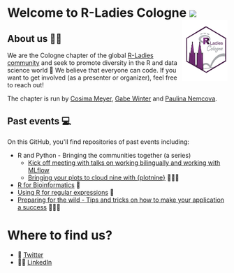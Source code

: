 # Welcome to R-Ladies Cologne <img src="https://raw.githubusercontent.com/thepranaygupta/thepranaygupta/main/src/wave.gif" width="30px"> <img src='https://github.com/rladiescologne/.github/blob/main/profile/R-Ladies_Cologne.png' align="right" height="139" />  

## About us 👩‍💻

We are the Cologne chapter of the global [R-Ladies community](https://twitter.com/rladiesglobal) and seek to promote diversity in the R and data science world 💜 
We believe that everyone can code. If you want to get involved (as a presenter or organizer), feel free to reach out! 

The chapter is run by [Cosima Meyer](https://twitter.com/cosima_meyer), [Gabe Winter](https://twitter.com/gbwinter) and [Paulina Nemcova]().

## Past events 💻

On this GitHub, you'll find repositories of past events including:

- R and Python - Bringing the communities together (a series)
   - [Kick off meeting with talks on working bilingually and working with MLflow](https://github.com/rladiescologne/r-and-python-bridging-communities)
   - [Bringing your plots to cloud nine with {plotnine}](https://github.com/rladiescologne/plotnine) 👩🏻‍🎨
- [R for Bioinformatics](https://github.com/rladiescologne/R-for-Bioinformatics) 🧬
- [Using R for regular expressions](https://github.com/rladiescologne/Using-R-for-Regular-Expressions) 💬
- [Preparing for the wild - Tips and tricks on how to make your application a success](https://youtu.be/uwJAwpFfZjU) 👩🏼‍💼

# Where to find us?
- 🐥 [Twitter](https://twitter.com/rladies_cologne)
- 👩‍💼 [LinkedIn](https://www.linkedin.com/company/r-ladies-cologne/)
